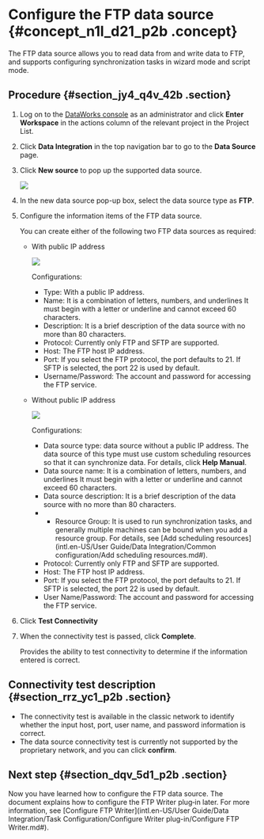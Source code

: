 # Configure the FTP data source {#concept_n1l_d21_p2b .concept}

The FTP data source allows you to read data from and write data to FTP, and supports configuring synchronization tasks in wizard mode and script mode.

## Procedure {#section_jy4_q4v_42b .section}

1.  Log on to the [DataWorks console](https://workbench.data.aliyun.com/console) as an administrator and click **Enter Workspace** in the actions column of the relevant project in the Project List.
2.  Click **Data Integration** in the top navigation bar to go to the **Data Source** page.
3.  Click **New source** to pop up the supported data source.

    ![](http://static-aliyun-doc.oss-cn-hangzhou.aliyuncs.com/assets/img/16201/15368045737534_en-US.png)

4.  In the new data source pop-up box, select the data source type as **FTP**.
5.  Configure the information items of the FTP data source.

    You can create either of the following two FTP data sources as required:

    -   With public IP address

        ![](http://static-aliyun-doc.oss-cn-hangzhou.aliyuncs.com/assets/img/16201/15368045737535_en-US.png)

        Configurations:

        -   Type: With a public IP address.
        -   Name: It is a combination of letters, numbers, and underlines It must begin with a letter or underline and cannot exceed 60 characters.
        -   Description: It is a brief description of the data source with no more than 80 characters.
        -   Protocol: Currently only FTP and SFTP are supported.
        -   Host: The FTP host IP address.
        -   Port: If you select the FTP protocol, the port defaults to 21. If SFTP is selected, the port 22 is used by default.
        -   Username/Password: The account and password for accessing the FTP service.
    -   Without public IP address

        ![](http://static-aliyun-doc.oss-cn-hangzhou.aliyuncs.com/assets/img/16201/15368045737536_en-US.png)

        Configurations:

        -   Data source type: data source without a public IP address. The data source of this type must use custom scheduling resources so that it can synchronize data. For details, click **Help Manual**.
        -   Data source name: It is a combination of letters, numbers, and underlines It must begin with a letter or underline and cannot exceed 60 characters.
        -   Data source description: It is a brief description of the data source with no more than 80 characters.
        -   - Resource Group: It is used to run synchronization tasks, and generally multiple machines can be bound when you add a resource group. For details, see [Add scheduling resources](intl.en-US/User Guide/Data Integration/Common configuration/Add scheduling resources.md#).
        -   Protocol: Currently only FTP and SFTP are supported.
        -   Host: The FTP host IP address.
        -   Port: If you select the FTP protocol, the port defaults to 21. If SFTP is selected, the port 22 is used by default.
        -   User Name/Password: The account and password for accessing the FTP service.
6.  Click **Test Connectivity**
7.  When the connectivity test is passed, click **Complete**.

    Provides the ability to test connectivity to determine if the information entered is correct.


## Connectivity test description {#section_rrz_yc1_p2b .section}

-   The connectivity test is available in the classic network to identify whether the input host, port, user name, and password information is correct.
-   The data source connectivity test is currently not supported by the proprietary network, and you can click **confirm**.

## Next step {#section_dqv_5d1_p2b .section}

Now you have learned how to configure the FTP data source. The document explains how to configure the FTP Writer plug‑in later. For more information, see [Configure FTP Writer](intl.en-US/User Guide/Data Integration/Task Configuration/Configure Writer plug-in/Configure FTP Writer.md#).

